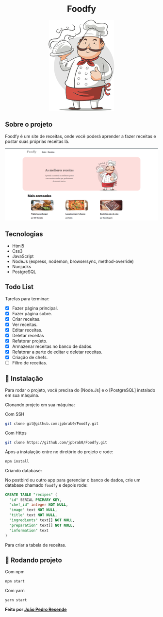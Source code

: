 <h1 align="center">Foodfy</h1>

<p align="center"><img src="./.github/logo-chef.png" alt="Chef foodfy"/></p>

## Sobre o projeto

Foodfy é um site de receitas, onde você poderá aprender a fazer receitas e postar suas próprias receitas lá.

<p align="center">
    <img src="./.github/project.png">
</p>

## Tecnologias

* Html5
* Css3
* JavaScript
* NodeJs (express, nodemon, browsersync, method-override)
* Nunjucks
* PostgreSQL

## Todo List

Tarefas para terminar:

- [x] Fazer página principal.
- [x] Fazer página sobre.
- [x] Criar receitas.
- [x] Ver receitas.
- [x] Editar receitas.
- [x] Deletar receitas
- [x] Refatorar projeto.
- [x] Armazenar receitas no banco de dados.
- [x] Refatorar a parte de editar e deletar receitas.
- [x] Criação de chefs.
- [ ] Filtro de receitas.

## 👷 Instalação

Para rodar o projeto, você precisa do [Node.Js] e o [PostgreSQL] instalado em sua máquina.

Clonando projeto em sua máquina:

Com SSH
```bash
git clone git@github.com:jpbrab0/Foodfy.git
```

Com Https
```bash
git clone https://github.com/jpbrab0/Foodfy.git
```

Ápos a instalação entre no diretório do projeto e rode:
```bash
npm install
```

Criando database:

No postbird ou outro app para gerenciar o banco de dados, crie um database chamado `foodfy` e depois rode:

```sql
CREATE TABLE "recipes" (
  "id" SERIAL PRIMARY KEY,
  "chef_id" integer NOT NULL,
  "image" text NOT NULL,
  "title" text NOT NULL,
  "ingredients" text[] NOT NULL,
  "preparation" text[] NOT NULL,
  "information" text
)
```
Para criar a tabela de receitas.

## 🚀 Rodando projeto

Com npm
```bash
npm start
```

Com yarn
```bash
yarn start
```

**Feito por [João Pedro Resende](https://jpres.dev)**